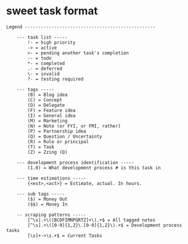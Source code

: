 sweet task format
=================

	Legend -------------------------------------------------
	
	  	--- task list -----
			!- = high priority
			-> = active
			>- = pending another task's completion
			-- = todo
			*- = completed
			.- = deferred
			\- = invalid
			?- = testing required
	
		--- tags -----
			(B) = Blog idea
			(C) = Concept
			(D) = Delegate
			(F) = Feature idea
			(I) = General idea
			(M) = Marketing
			(N) = Note (or FYI, or FMI, rather)
			(P) = Partnership idea
			(Q) = Question / Uncertainty
			(R) = Rule or principal
			(T) = Task
			(Z) = Zzing (Q)
			
		--- development process identification -----
			(1.0) = What development process # is this task in
	
		--- time estimations -----
			{<est>,<act>} = Estimate, actual. In hours.
	
		--- sub tags -----
			($) = Money Out
			($$) = Money In
	
		-- scraping patterns -----
			[^\s].+\([BCDFIMNPQRTZ]+\).+$ = All tagged notes
			[^\s].+\([0-9]{1,2}\.[0-9]{1,2}\).+$ = Development process tasks
			[\s]+->\s.+$ = Current Tasks
